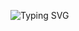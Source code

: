 ![Typing SVG](https://readme-typing-svg.herokuapp.com?font=Fira+Code&pause=1000&color=38F7D2&width=435&lines=Ceber+Security+Analyzer;IIOT+Researcher+;DevOps)
